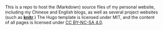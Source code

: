 This is a repo to host the (Markdown) source files of my personal website, including my Chinese and English blogs, as well as several project websites (such as [**knitr**](https://github.com/yihui/knitr).) The Hugo template is licensed under MIT, and the content of all pages is licensed under [CC BY-NC-SA 4.0](http://creativecommons.org/licenses/by-nc-sa/4.0/).
